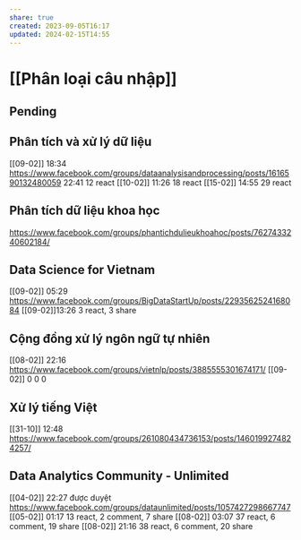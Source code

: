 ```yaml
---
share: true
created: 2023-09-05T16:17
updated: 2024-02-15T14:55
---
```

# [[Phân loại câu nhập]]
## Pending
## Phân tích và xử lý dữ liệu
[[09-02]] 18:34 https://www.facebook.com/groups/dataanalysisandprocessing/posts/1616590132480059
22:41 12 react
[[10-02]] 11:26 18 react
[[15-02]] 14:55 29 react
## Phân tích dữ liệu khoa học
https://www.facebook.com/groups/phantichdulieukhoahoc/posts/7627433240602184/

## Data Science for Vietnam
[[09-02]] 05:29 https://www.facebook.com/groups/BigDataStartUp/posts/2293562524168084
[[09-02]]13:26 3 react, 3 share

## Cộng đồng xử lý ngôn ngữ tự nhiên
[[08-02]] 22:16 https://www.facebook.com/groups/vietnlp/posts/3885555301674171/
[[09-02]] 0 0 0 

## Xử lý tiếng Việt 
[[31-10]] 12:48 https://www.facebook.com/groups/261080434736153/posts/1460199274824257/

## Data Analytics Community - Unlimited
[[04-02]] 22:27 được duyệt https://www.facebook.com/groups/dataunlimited/posts/1057427298667747
[[05-02]] 01:17 13 react, 2 comment, 7 share
[[08-02]] 03:07 37 react, 6 comment, 19 share
[[08-02]] 21:16 38 react, 6 comment, 20 share